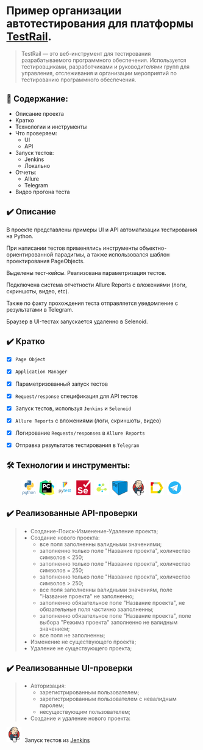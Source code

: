 
# Пример организации автотестирования для платформы <a href="https://www.gurock.com/" target="_blank">TestRail</a>.
> TestRail — это веб-инструмент для тестирования разрабатываемого программного обеспечения. Используется тестировщиками, разработчиками и руководителями групп для управления, отслеживания и организации мероприятий по тестированию программного обеспечения.
<div>


## :open_book: Содержание:

- Описание проекта
- Кратко
- Технологии и инструменты
- Что проверяем:
    - UI
    - API
- Запуск тестов:
    - Jenkins
    - Локально
- Отчеты:
    - Allure
    - Telegram       
- Видео прогона теста

## :heavy_check_mark: Описание

В проекте представлены примеры UI и API автоматизации тестирования на Python.

При написании тестов применялись инструменты объектно-ориентированной парадигмы, а также использовался шаблон проектирования PageObjects.

Выделены тест-кейсы. Реализована параметризация тестов.

Подключена система отчетности Allure Reports с вложениями (логи, скриншоты, видео, etc). 

Также по факту прохождения теста отправляется уведомление с результатами в Telegram.

Браузер в UI-тестах запускается удаленно в Selenoid.
    
## :heavy_check_mark: Кратко

- [x] ```Page Object```
- [x] ```Application Manager```
- [x] Параметризованный запуск тестов
- [x] ```Request/response``` спецификация для API тестов
- [x] Запуск тестов, используя ```Jenkins``` и ```Selenoid```
- [x] ```Allure Reports``` с вложениями (логи, скриншоты, видео)
- [x] Логирование ```Requests/responses``` в ```Allure Reports```
- [x] Отправка результатов тестирования в ```Telegram```

    
 ## :hammer_and_wrench: Технологии и инструменты:

  <div align="center">
  <img src="https://github.com/ElenaAngelcheva/ElenaAngelcheva/blob/main/img/logos/python.svg" title="Python" alt="Python" width="40" height="40"/>&nbsp;   
  <img src="https://github.com/ElenaAngelcheva/ElenaAngelcheva/blob/main/img/logos/pycharm.png" title="Pycharm" alt="Pycharm" width="40" height="40"/>&nbsp; 
  <img src="https://github.com/ElenaAngelcheva/ElenaAngelcheva/blob/main/img/logos/pytest.svg" title="Pytest" alt="Pytest" width="40" height="40"/>&nbsp;   
  <img src="https://github.com/ElenaAngelcheva/ElenaAngelcheva/blob/main/img/logos/selenium.svg" title="Selenium" alt="Selenium" width="40" height="40"/>&nbsp;
  <img src="https://github.com/ElenaAngelcheva/ElenaAngelcheva/blob/main/img/logos/selene.png" title="Selene" alt="Selene" width="40" height="40"/>&nbsp;
  <img src="https://github.com/ElenaAngelcheva/ElenaAngelcheva/blob/main/img/logos/selenoid.png" title="Selenoid" alt="Selenoid" width="40" height="40"/>&nbsp;
  <img src="https://github.com/ElenaAngelcheva/ElenaAngelcheva/blob/main/img/logos/jenkins.svg" title="Jenkins" alt="Jenkins" width="40" height="40"/>&nbsp;
  <img src="https://github.com/ElenaAngelcheva/ElenaAngelcheva/blob/main/img/logos/Allure.svg" title="Allure" alt="Allure" width="40" height="40"/>&nbsp; 
  <img src="https://github.com/ElenaAngelcheva/ElenaAngelcheva/blob/main/img/logos/telegram.png" title="Telegram" alt="Telegram" width="40" height="40"/>&nbsp;
 </div>
    
## :heavy_check_mark: Реализованные API-проверки

> - Создание-Поиск-Изменение-Удаление проекта;
> - Создание нового проекта:
>     - все поля заполненны валидными значениями;
>     - заполненно только поле "Название проекта", количество символов < 250;
>     - заполненно только поле "Название проекта", количество символов = 250;
>     - заполненно только поле "Название проекта", количество символов > 250;
>     - все поля заполненны валидными значениям, поле "Название проекта" не заполненно; 
>     - заполненно обязательное поле "Название проекта", не обязательные поля частично зааполненны;
>     - заполненно обязательное поле "Название проекта", поле выбора "Режима проекта" заполненно не валидным значением; 
>     - все поля не заполненны;
> - Изменение не существующего проекта;
> - Удаление не существующего проекта;
    
    
## :heavy_check_mark: Реализованные UI-проверки

> - Aвторизация:
>     - зарегистрированным пользователем;
>     - зарегистрированным пользователем с невалидным паролем;
>     - несуществующим пользователем;
> - Создание и удаление нового проекта:
    
<img src="https://github.com/ElenaAngelcheva/ElenaAngelcheva/blob/main/img/logos/jenkins.svg" title="Jenkins" alt="Jenkins" width="40" height="40"/>&nbsp; Запуск тестов из <a href="https://jenkins.autotests.cloud/job/001-Ang_ev-python_testrail/" target="_blank">Jenkins</a>

    
    
    
  










